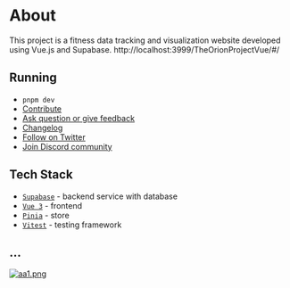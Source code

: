 # About

This project is a fitness data tracking and visualization website developed using Vue.js and Supabase.
http://localhost:3999/TheOrionProjectVue/#/

## Running

-   ```pnpm dev```
-   [Contribute](https://mantine.dev/contribute)
-   [Ask question or give feedback](https://github.com/mantinedev/mantine/discussions)
-   [Changelog](https://mantine.dev/changelog/all-releases)
-   [Follow on Twitter](https://twitter.com/mantinedev)
-   [Join Discord community](https://discord.gg/wbH82zuWMN)

## Tech Stack

-   [`Supabase`](https://supabase.com/) - backend service with database
-   [`Vue 3`](https://vuejs.org/) - frontend
-   [`Pinia`](https://pinia.vuejs.org/) - store
-   [`Vitest`](https://vitest.dev/) - testing framework

## ...
[![aa1.png](https://i.postimg.cc/zvQbT9yM/aa1.png)](https://postimg.cc/n9vhJSYY)
